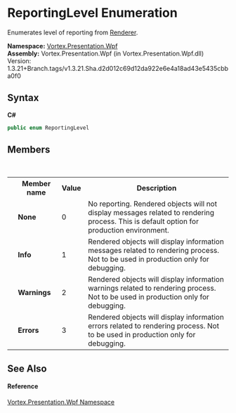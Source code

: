 # ReportingLevel Enumeration
 

Enumerates level of reporting from <a href="T_Vortex_Presentation_Wpf_Renderer.md">Renderer</a>.

**Namespace:**&nbsp;<a href="N_Vortex_Presentation_Wpf.md">Vortex.Presentation.Wpf</a><br />**Assembly:**&nbsp;Vortex.Presentation.Wpf (in Vortex.Presentation.Wpf.dll) Version: 1.3.21+Branch.tags/v1.3.21.Sha.d2d012c69d12da922e6e4a18ad43e5435cbba0f0

## Syntax

**C#**<br />
``` C#
public enum ReportingLevel
```


## Members
&nbsp;<table><tr><th></th><th>Member name</th><th>Value</th><th>Description</th></tr><tr><td /><td target="F:Vortex.Presentation.Wpf.ReportingLevel.None">**None**</td><td>0</td><td>No reporting. Rendered objects will not display messages related to rendering process. This is default option for production environment.</td></tr><tr><td /><td target="F:Vortex.Presentation.Wpf.ReportingLevel.Info">**Info**</td><td>1</td><td>Rendered objects will display information messages related to rendering process. Not to be used in production only for debugging.</td></tr><tr><td /><td target="F:Vortex.Presentation.Wpf.ReportingLevel.Warnings">**Warnings**</td><td>2</td><td>Rendered objects will display information warnings related to rendering process. Not to be used in production only for debugging.</td></tr><tr><td /><td target="F:Vortex.Presentation.Wpf.ReportingLevel.Errors">**Errors**</td><td>3</td><td>Rendered objects will display information errors related to rendering process. Not to be used in production only for debugging.</td></tr></table>

## See Also


#### Reference
<a href="N_Vortex_Presentation_Wpf.md">Vortex.Presentation.Wpf Namespace</a><br />